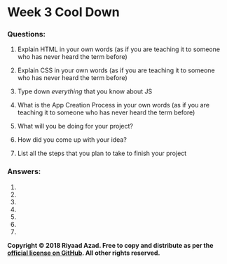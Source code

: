 # Week 3 Cool Down

### Questions:

1. Explain HTML in your own words (as if you are teaching it to someone who has never heard the term before)

2. Explain CSS in your own words (as if you are teaching it to someone who has never heard the term before)

3. Type down *everything* that you know about JS

4. What is the App Creation Process in your own words (as if you are teaching it to someone who has never heard the term before)

5. What will you be doing for your project?

6. How did you come up with your idea?

7. List all the steps that you plan to take to finish your project

### Answers:

1. 

2. 

3. 

4. 

5. 

6. 

7. 

**Copyright &copy; 2018 Riyaad Azad. Free to copy and distribute as per the [official license on GitHub](https://github.com/ra-coding-club/coding-club/blob/master/LICENSE). All other rights reserved.** 
